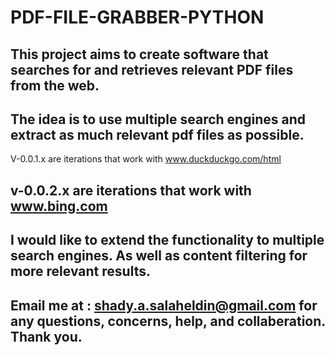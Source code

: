 # PDF-FILE-GRABBER-PYTHON
This project aims to create software that searches for and retrieves relevant PDF files from the web.
---------------------------
The idea is to use multiple search engines and extract as much relevant pdf files as possible.
---------------------------
V-0.0.1.x are iterations that work with www.duckduckgo.com/html

v-0.0.2.x are iterations that work with www.bing.com
---------------------------
I would like to extend the functionality to multiple search engines.
As well as content filtering for more relevant results.
---------------------------
Email me at : shady.a.salaheldin@gmail.com
for any questions, concerns, help, and collaberation.
Thank you.
---------------------------
